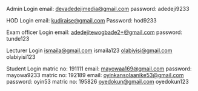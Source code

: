 Admin Login
email: devadedejimedia@gmail.com
password: adedeji9233

HOD Login
email: kudiraise@gmail.com
Password: hod9233


Exam officer Login
email: adedejitewogbade2+@gmail.com
password: tunde123

Lecturer Login
ismaila@gmail.com
ismaila123
olabiyisi@gmail.com
olabiyisi123

Student Login
matric no: 191111
email: mayowaa169@gmail.com
password: mayowa9233
matric no: 192189
email: oyinkansolaanike53@gmail.com
password: oyin53
matric no: 195826
oyedokun@gmail.com
oyedokun123
